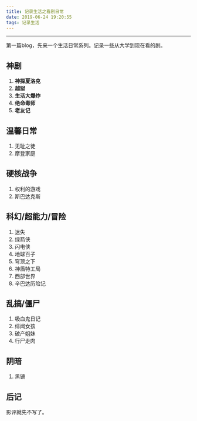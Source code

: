 ```yaml
---
title: 记录生活之看剧日常
date: 2019-06-24 19:20:55
tags: 记录生活
---
```


---
第一篇blog，先来一个生活日常系列。记录一些从大学到现在看的剧。

## 神剧

1. **神探夏洛克**
2. **越狱**
3. **生活大爆炸**
4. **绝命毒师**
5. **老友记**

## 温馨日常

1. 无耻之徒
2. 摩登家庭

## 硬核战争

1. 权利的游戏
2. 斯巴达克斯

## 科幻/超能力/冒险

1. 迷失
2. 绿箭侠
3. 闪电侠
4. 地球百子
5. 穹顶之下
6. 神盾特工局
7. 西部世界
8. 辛巴达历险记

## 乱搞/僵尸

1. 吸血鬼日记
2. 绯闻女孩
3. 破产姐妹
4. 行尸走肉

## 阴暗

1. 黑镜


## 后记

影评就先不写了。
